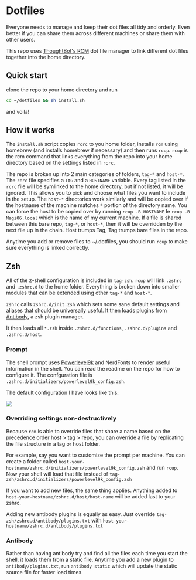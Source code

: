 
# Dotfiles

Everyone needs to manage and keep their dot files all tidy and orderly. Even better if you can share them across different machines or share them with other users.

This repo uses [ThoughtBot's RCM](https://github.com/thoughtbot/rcm) dot file manager to link different dot files together into the home directory.

## Quick start

clone the repo to your home directory and run

```sh
cd ~/dotfiles && sh install.sh
```

and voila!

## How it works

The `install.sh` script copies `rcrc` to you home folder, installs `rcm` using homebrew (and installs homebrew if necessary) and then runs `rcup`. `rcup` is the rcm command that links everything from the repo into your home directory based on the settings listed in `rcrc`.

The repo is broken up into 2 main categories of folders, `tag-*` and `host-*`. The `rcrc` file specifies a `TAG` and a `HOSTNAME` variable. Every tag listed in the `rcrc` file will be symlinked to the home directory, but if not listed, it will be ignored. This allows you to pick and choose what files you want to include in the setup. The `host-*` directories work similarly and will be copied over if the hostname of the machine matches `*` portion of the directory name. You can force the host to be copied over by running `rcup -B HOSTNAME` Ie `rcup -B Magi06.local` which is the name of my current machine. If a file is shared between this bare repo, `tag-*`, or `host-*`, then it will be overridden by the next file up in the chain. Host trumps Tag, Tag trumps bare files in the repo.

Anytime you add or remove files to ~/.dotfiles, you should run `rcup` to make sure everything is linked correctly.

## Zsh

All of the z-shell configuration is included in `tag-zsh`. `rcup` will link `.zshrc` and `.zshrc.d` to the home folder. Everything is broken down into smaller modules that can be extended using other `tag-*` and `host-*`.

`zshrc` calls `zshrc.d/init.zsh` which sets some sane default settings and aliases that should be universally useful. It then loads plugins from [Antibody](https://getantibody.github.io), a zsh plugin manager.

It then loads all `*.zsh` inside `.zshrc.d/functions`, `.zshrc.d/plugins` and `.zshrc.d/host`.

### Prompt
The shell prompt uses [Powerlevel9k](https://github.com/bhilburn/powerlevel9k) and NerdFonts to render useful information in the shell. You can read the readme on the repo for how to configure it. The confguration file is `.zshrc.d/initializers/powerlevel9k_config.zsh`.

The default configuration I have looks like this:

![](https://screenshot.click/24-12-17-23-08-1ovla-7ej4t.jpg)


### Overriding settings non-destructively

Because `rcm` is able to override files that share a name based on the precedence order host > tag > repo, you can override a file by replicating the file structure in a tag or host folder.

For example, say you want to customize the prompt per machine. You can create a folder called `host-your-hostname/zshrc.d/initializers/powerlevel9k_config.zsh` and run `rcup`. Now your shell will load that file instead of `tag-zsh/zshrc.d/initializers/powerlevel9k_config.zsh`

If you want to add new files, the same thing applies. Anything added to `host-your-hostname/zshrc.d/host/host-name` will be added last to your zshrc.

Adding new antibody plugins is equally as easy. Just override `tag-zsh/zshrc.d/antibody/plugins.txt` with `host-your-hostname/zshrc.d/antibody/plugins.txt`

### Antibody

Rather than having antibody try and find all the files each time you start the shell, it loads them from a static file. Anytime you add a new plugin to `antibody/plugins.txt`, run `antibody static` which will update the static source file for faster load times.


